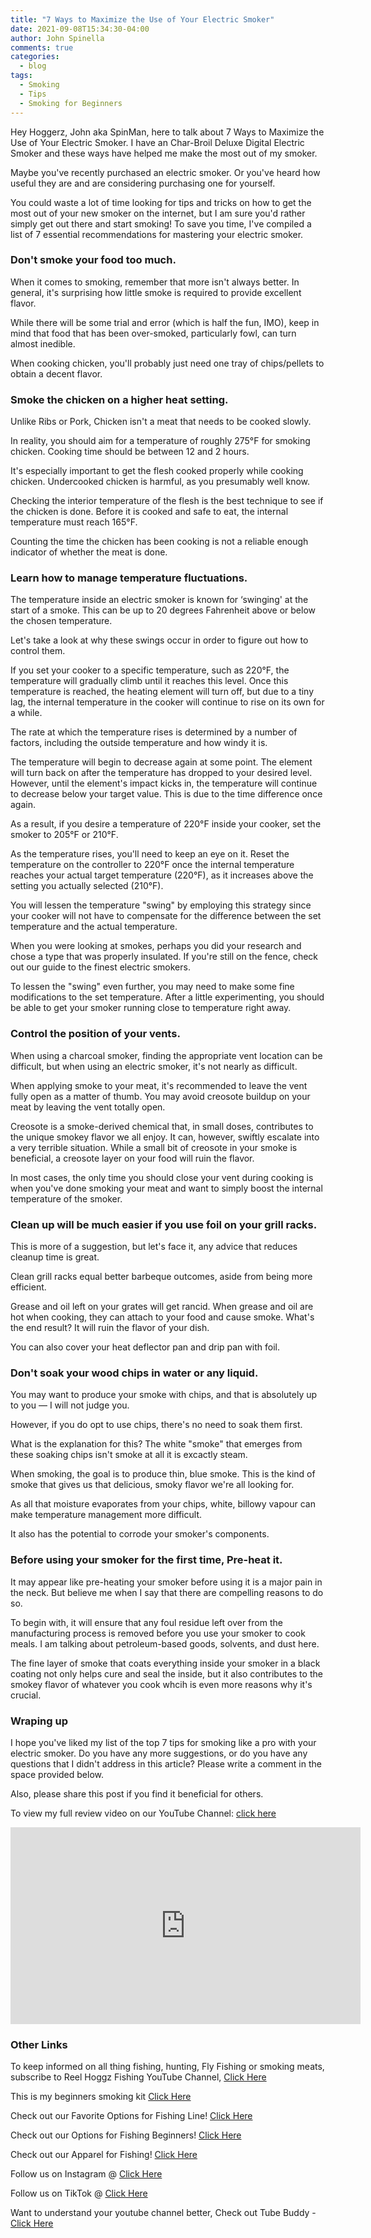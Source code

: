 ```yaml
---
title: "7 Ways to Maximize the Use of Your Electric Smoker"
date: 2021-09-08T15:34:30-04:00
author: John Spinella
comments: true
categories:
  - blog
tags:
  - Smoking
  - Tips
  - Smoking for Beginners
---
```


Hey Hoggerz, John aka SpinMan, here to talk about 7 Ways to Maximize the Use of Your Electric Smoker. I have an Char-Broil Deluxe Digital Electric Smoker and these ways have helped me make the most out of my smoker.

Maybe you've recently purchased an electric smoker. Or you've heard how useful they are and are considering purchasing one for yourself.

You could waste a lot of time looking for tips and tricks on how to get the most out of your new smoker on the internet, but I am sure you'd rather simply get out there and start smoking! To save you time, I've compiled a list of 7 essential recommendations for mastering your electric smoker.

### Don't smoke your food too much.
When it comes to smoking, remember that more isn't always better. In general, it's surprising how little smoke is required to provide excellent flavor.

While there will be some trial and error (which is half the fun, IMO), keep in mind that food that has been over-smoked, particularly fowl, can turn almost inedible.

When cooking chicken, you'll probably just need one tray of chips/pellets to obtain a decent flavor.

### Smoke the chicken on a higher heat setting.
Unlike Ribs or Pork, Chicken isn't a meat that needs to be cooked slowly.

In reality, you should aim for a temperature of roughly 275°F for smoking chicken. Cooking time should be between 12 and 2 hours.

It's especially important to get the flesh cooked properly while cooking chicken. Undercooked chicken is harmful, as you presumably well know.

Checking the interior temperature of the flesh is the best technique to see if the chicken is done. Before it is cooked and safe to eat, the internal temperature must reach 165°F.

Counting the time the chicken has been cooking is not a reliable enough indicator of whether the meat is done.

### Learn how to manage temperature fluctuations.
The temperature inside an electric smoker is known for ‘swinging' at the start of a smoke. This can be up to 20 degrees Fahrenheit above or below the chosen temperature.

Let's take a look at why these swings occur in order to figure out how to control them.

If you set your cooker to a specific temperature, such as 220°F, the temperature will gradually climb until it reaches this level. Once this temperature is reached, the heating element will turn off, but due to a tiny lag, the internal temperature in the cooker will continue to rise on its own for a while.

The rate at which the temperature rises is determined by a number of factors, including the outside temperature and how windy it is.

The temperature will begin to decrease again at some point. The element will turn back on after the temperature has dropped to your desired level. However, until the element's impact kicks in, the temperature will continue to decrease below your target value. This is due to the time difference once again.

As a result, if you desire a temperature of 220°F inside your cooker, set the smoker to 205°F or 210°F.

As the temperature rises, you'll need to keep an eye on it. Reset the temperature on the controller to 220°F once the internal temperature reaches your actual target temperature (220°F), as it increases above the setting you actually selected (210°F).

You will lessen the temperature "swing" by employing this strategy since your cooker will not have to compensate for the difference between the set temperature and the actual temperature.

When you were looking at smokes, perhaps you did your research and chose a type that was properly insulated. If you're still on the fence, check out our guide to the finest electric smokers.

To lessen the "swing" even further, you may need to make some fine modifications to the set temperature. After a little experimenting, you should be able to get your smoker running close to temperature right away.

### Control the position of your vents.
When using a charcoal smoker, finding the appropriate vent location can be difficult, but when using an electric smoker, it's not nearly as difficult.

When applying smoke to your meat, it's recommended to leave the vent fully open as a matter of thumb. You may avoid creosote buildup on your meat by leaving the vent totally open.

Creosote is a smoke-derived chemical that, in small doses, contributes to the unique smokey flavor we all enjoy. It can, however, swiftly escalate into a very terrible situation. While a small bit of creosote in your smoke is beneficial, a creosote layer on your food will ruin the flavor.

In most cases, the only time you should close your vent during cooking is when you've done smoking your meat and want to simply boost the internal temperature of the smoker.

### Clean up will be much easier if you use foil on your grill racks.
This is more of a suggestion, but let's face it, any advice that reduces cleanup time is great.

Clean grill racks equal better barbeque outcomes, aside from being more efficient.

Grease and oil left on your grates will get rancid. When grease and oil are hot when cooking, they can attach to your food and cause smoke. What's the end result? It will ruin the flavor of your dish.

You can also cover your heat deflector pan and drip pan with foil.

### Don't soak your wood chips in water or any liquid.
You may want to produce your smoke with chips, and that is absolutely up to you — I will not judge you.

However, if you do opt to use chips, there's no need to soak them first.

What is the explanation for this? The white "smoke" that emerges from these soaking chips isn't smoke at all it is excactly steam.

When smoking, the goal is to produce thin, blue smoke. This is the kind of smoke that gives us that delicious, smoky flavor we're all looking for.

As all that moisture evaporates from your chips, white, billowy vapour can make temperature management more difficult.

It also has the potential to corrode your smoker's components.

### Before using your smoker for the first time, Pre-heat it.
It may appear like pre-heating your smoker before using it is a major pain in the neck. But believe me when I say that there are compelling reasons to do so.

To begin with, it will ensure that any foul residue left over from the manufacturing process is removed before you use your smoker to cook meals. I am talking about petroleum-based goods, solvents, and dust here.

The fine layer of smoke that coats everything inside your smoker in a black coating not only helps cure and seal the inside, but it also contributes to the smokey flavor of whatever you cook whcih is even more reasons why it's crucial.

### Wraping up
I hope you've liked my list of the top 7 tips for smoking like a pro with your electric smoker. Do you have any more suggestions, or do you have any questions that I didn't address in this article? Please write a comment in the space provided below.

Also, please share this post if you find it beneficial for others.

To view my full review video on our YouTube Channel: [click here](https://youtu.be/0VxaQ15LLjs)

<iframe width="560" height="315" src="https://www.youtube.com/embed/0VxaQ15LLjs" title="YouTube video player" frameborder="0" allow="accelerometer; autoplay; clipboard-write; encrypted-media; gyroscope; picture-in-picture" allowfullscreen></iframe>


### Other Links
<div class="col-md-4">

<div class="sticky-top sticky-top-80">
<p>To keep informed on all thing fishing, hunting, Fly Fishing or smoking meats, subscribe to Reel Hoggz Fishing YouTube Channel, <a target="_blank" href="ttps://www.youtube.com/embed/kqFTDsK3Ymw">Click Here  <i class="fab fa-youtube"></i></a></p>

<p>This is my beginners smoking kit
<a target="_blank" href="https://kit.co/reelhoggzfishing/smoking-kit">Click Here  <i class="fab fa-browser"></i></a></p>

<p>Check out our Favorite Options for Fishing Line!
<a target="_blank" href="https://kit.co/jrspinella/fishing-line-kit">Click Here  <i class="fab fa-browser"></i></a></p>

<p>Check out our Options for Fishing Beginners!
<a target="_blank" href="https://kit.co/jrspinella/fishing-rod-kit">Click Here  <i class="fab fa-browser">
</i></a></p>

<p>Check out our Apparel for Fishing!
<a target="_blank" href="https://kit.co/reelhoggzfishing/fishing-apparel">Click Here  <i class="fab fa-browser">
</i></a></p>

<p>Follow us on Instagram @ <a target="_blank" href="https://www.instagram.com/reelhoggz/">Click Here  <i class="fab fa-instagram"></i></a></p>

<p>Follow us on TikTok @ <a target="_blank" href="https://www.tiktok.com/@reelhoggzfishing?lang=en">Click Here  <i class="fab fa-tiktok"></i></a></p>

<p>Want to understand your youtube channel better, Check out Tube Buddy - <a target="_blank" href="https://www.tubebuddy.com/reelhoggzfishing](https://www.tubebuddy.com/reelhoggzfishing">Click Here  <i class="fab fa-browser"></i></a></p>

</div>
</div>